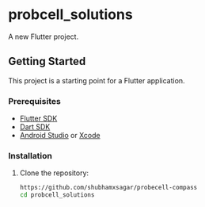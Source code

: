 # probcell_solutions

A new Flutter project.

## Getting Started

This project is a starting point for a Flutter application.

### Prerequisites

- [Flutter SDK](https://flutter.dev/docs/get-started/install)
- [Dart SDK](https://dart.dev/get-dart)
- [Android Studio](https://developer.android.com/studio) or [Xcode](https://developer.apple.com/xcode/)

### Installation

1. Clone the repository:
   ```sh
   https://github.com/shubhamxsagar/probecell-compass
   cd probcell_solutions